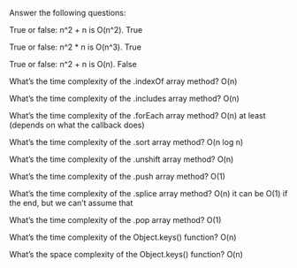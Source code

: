 Answer the following questions:

True or false: n^2 + n is O(n^2). True

True or false: n^2 * n is O(n^3). True

True or false: n^2 + n is O(n). False

What’s the time complexity of the .indexOf array method? O(n)

What’s the time complexity of the .includes array method? O(n)

What’s the time complexity of the .forEach array method? O(n) at least (depends on what the callback does)

What’s the time complexity of the .sort array method? O(n log n)

What’s the time complexity of the .unshift array method? O(n)

What’s the time complexity of the .push array method? O(1)

What’s the time complexity of the .splice array method? O(n) it can be O(1) if the end, but we can’t assume that

What’s the time complexity of the .pop array method? O(1)

What’s the time complexity of the Object.keys() function? O(n)

What’s the space complexity of the Object.keys() function? O(n)